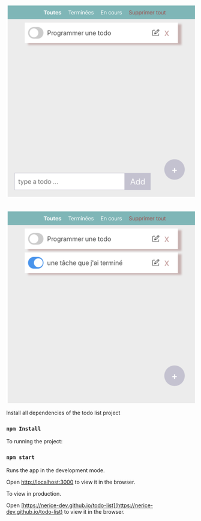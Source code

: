 


![ TODO IMAGE ](./src/assets/add-todo.png)
<br><br><br>
![ TODO IMAGE ](./src/assets/todo-toggle.png)

Install all dependencies of the todo list project 

### `npm Install`

To running the project:

### `npm start`

Runs the app in the development mode.<br>

Open [http://localhost:3000](http://localhost:3000) to view it in the browser.

To view in production.<br>

Open [https://nerice-dev.github.io/todo-list](https://nerice-dev.github.io/todo-list) to view it in the browser.

